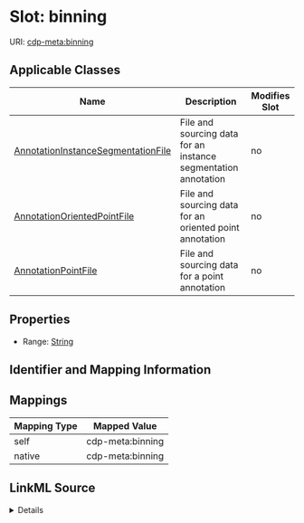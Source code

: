 

# Slot: binning

URI: [cdp-meta:binning](metadatabinning)



<!-- no inheritance hierarchy -->





## Applicable Classes

| Name | Description | Modifies Slot |
| --- | --- | --- |
| [AnnotationInstanceSegmentationFile](AnnotationInstanceSegmentationFile.md) | File and sourcing data for an instance segmentation annotation |  no  |
| [AnnotationOrientedPointFile](AnnotationOrientedPointFile.md) | File and sourcing data for an oriented point annotation |  no  |
| [AnnotationPointFile](AnnotationPointFile.md) | File and sourcing data for a point annotation |  no  |







## Properties

* Range: [String](String.md)





## Identifier and Mapping Information








## Mappings

| Mapping Type | Mapped Value |
| ---  | ---  |
| self | cdp-meta:binning |
| native | cdp-meta:binning |




## LinkML Source

<details>
```yaml
name: binning
alias: binning
domain_of:
- AnnotationOrientedPointFile
- AnnotationInstanceSegmentationFile
- AnnotationPointFile
range: string

```
</details>
